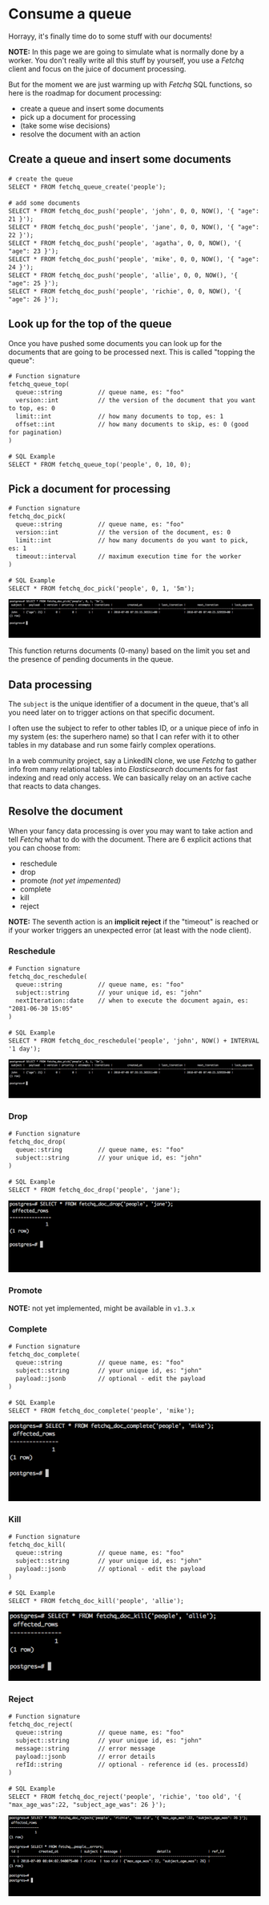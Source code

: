 # Consume a queue

Horrayy, it's finally time do to some stuff with our documents!

**NOTE:** In this page we are going to simulate what is normally done by a worker. You don't
really write all this stuff by yourself, you use a _Fetchq_ client and focus on
the juice of document processing.

But for the moment we are just warming up with _Fetchq_ SQL functions, so here is
the roadmap for document processing:

- create a queue and insert some documents
- pick up a document for processing
- (take some wise decisions)
- resolve the document with an action

## Create a queue and insert some documents

```
# create the queue
SELECT * FROM fetchq_queue_create('people');

# add some documents
SELECT * FROM fetchq_doc_push('people', 'john', 0, 0, NOW(), '{ "age": 21 }');
SELECT * FROM fetchq_doc_push('people', 'jane', 0, 0, NOW(), '{ "age": 22 }');
SELECT * FROM fetchq_doc_push('people', 'agatha', 0, 0, NOW(), '{ "age": 23 }');
SELECT * FROM fetchq_doc_push('people', 'mike', 0, 0, NOW(), '{ "age": 24 }');
SELECT * FROM fetchq_doc_push('people', 'allie', 0, 0, NOW(), '{ "age": 25 }');
SELECT * FROM fetchq_doc_push('people', 'richie', 0, 0, NOW(), '{ "age": 26 }');
```

## Look up for the top of the queue

Once you have pushed some documents you can look up for the documents that are going
to be processed next. This is called "topping the queue":

```
# Function signature
fetchq_queue_top(
  queue::string          // queue name, es: "foo"
  version::int           // the version of the document that you want to top, es: 0
  limit::int             // how many documents to top, es: 1
  offset::int            // how many documents to skip, es: 0 (good for pagination)
)

# SQL Example
SELECT * FROM fetchq_queue_top('people', 0, 10, 0);
```

## Pick a document for processing

```
# Function signature
fetchq_doc_pick(
  queue::string          // queue name, es: "foo"
  version::int           // the version of the document, es: 0
  limit::int             // how many documents do you want to pick, es: 1
  timeout::interval      // maximum execution time for the worker
)

# SQL Example
SELECT * FROM fetchq_doc_pick('people', 0, 1, '5m');
```

![fetchq-doc-pick](05-fetchq-doc-pick.png)

This function returns documents (0-many) based on the limit you set and the presence of
pending documents in the queue.

## Data processing

The `subject` is the unique identifier of a document in the queue, that's all you need
later on to trigger actions on that specific document.

I often use the subject to refer to other tables ID, or a unique piece of info in my system
(es: the superhero name) so that I can refer with it to other tables in my database and
run some fairly complex operations.

In a web community project, say a LinkedIN clone, we use _Fetchq_ to gather info from
many relational tables into _Elasticsearch_ documents for fast indexing and read only access.
We can basically relay on an active cache that reacts to data changes.

## Resolve the document

When your fancy data processing is over you may want to take action and tell _Fetchq_
what to do with the document. There are 6 explicit actions that you can choose from:

* reschedule
* drop
* promote _(not yet impemented)_
* complete
* kill
* reject

**NOTE:** The seventh action is an **implicit reject** if the "timeout" is reached or if your
worker triggers an unexpected error (at least with the node client).

### Reschedule

```
# Function signature
fetchq_doc_reschedule(
  queue::string          // queue name, es: "foo"
  subject::string        // your unique id, es: "john"
  nextIteration::date    // when to execute the document again, es: "2081-06-30 15:05"
)

# SQL Example
SELECT * FROM fetchq_doc_reschedule('people', 'john', NOW() + INTERVAL '1 day');
```

![fetchq-doc-reschedule](05-fetchq-doc-pick.png)

### Drop

```
# Function signature
fetchq_doc_drop(
  queue::string          // queue name, es: "foo"
  subject::string        // your unique id, es: "john"
)

# SQL Example
SELECT * FROM fetchq_doc_drop('people', 'jane');
```

![fetchq-doc-drop](05-fetchq-doc-drop.png)

### Promote

**NOTE:** not yet implemented, might be available in `v1.3.x`

### Complete

```
# Function signature
fetchq_doc_complete(
  queue::string          // queue name, es: "foo"
  subject::string        // your unique id, es: "john"
  payload::jsonb         // optional - edit the payload
)

# SQL Example
SELECT * FROM fetchq_doc_complete('people', 'mike');
```

![fetchq-doc-complete](05-fetchq-doc-complete.png)

### Kill

```
# Function signature
fetchq_doc_kill(
  queue::string          // queue name, es: "foo"
  subject::string        // your unique id, es: "john"
  payload::jsonb         // optional - edit the payload
)

# SQL Example
SELECT * FROM fetchq_doc_kill('people', 'allie');
```

![fetchq-doc-kill](05-fetchq-doc-kill.png)

### Reject

```
# Function signature
fetchq_doc_reject(
  queue::string          // queue name, es: "foo"
  subject::string        // your unique id, es: "john"
  message::string        // error message
  payload::jsonb         // error details
  refId::string          // optional - reference id (es. processId)
)

# SQL Example
SELECT * FROM fetchq_doc_reject('people', 'richie', 'too old', '{ "max_age_was":22, "subject_age_was": 26 }');
```

![fetchq-doc-reject](05-fetchq-doc-reject.png)